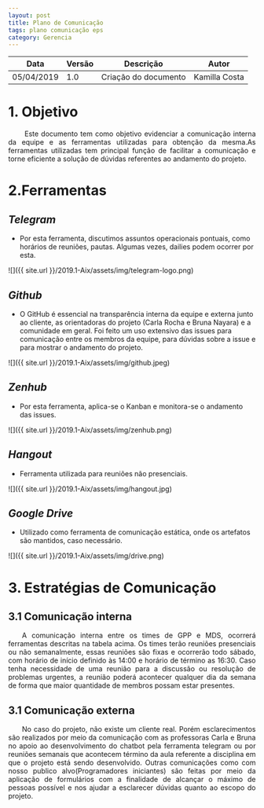 ```yaml
---
layout: post
title: Plano de Comunicação
tags: plano comunicação eps
category: Gerencia
---
```


|Data   |Versão   |Descrição   |Autor   |
|---|---|---|---|
|05/04/2019   | 1.0  |Criação do documento   |Kamilla Costa   |

# 1. Objetivo

<p align="justify">&emsp;&emsp; Este documento tem como objetivo evidenciar a comunicação interna da equipe e as ferramentas utilizadas para obtenção da mesma.As ferramentas utilizadas tem principal função de facilitar a comunicação e torne eficiente a solução de dúvidas referentes ao andamento do projeto.

</p>
<!--more-->


# 2.Ferramentas

## <i>Telegram</i>
* Por esta ferramenta, discutimos assuntos operacionais pontuais, como horários de reuniões, pautas. Algumas vezes, dailies podem ocorrer por esta.

![]({{ site.url }}/2019.1-Aix/assets/img/telegram-logo.png)


## <i>Github</i>
* O GitHub é essencial na transparência interna da equipe e externa junto ao cliente, as orientadoras do projeto (Carla Rocha e Bruna Nayara) e a comunidade em geral. Foi feito um uso extensivo das issues para comunicação entre os membros da equipe, para dúvidas sobre a issue e para mostrar o andamento do projeto.

![]({{ site.url }}/2019.1-Aix/assets/img/github.jpeg)


## <i>Zenhub</i>
* Por esta ferramenta, aplica-se o Kanban e monitora-se o andamento das issues.

![]({{ site.url }}/2019.1-Aix/assets/img/zenhub.png)


## <i>Hangout</i>
* Ferramenta utilizada para reuniões não presenciais.

![]({{ site.url }}/2019.1-Aix/assets/img/hangout.jpg)

## <i>Google Drive</i>
* Utilizado como ferramenta de comunicação estática, onde os artefatos são mantidos, caso necessário.

![]({{ site.url }}/2019.1-Aix/assets/img/drive.png)

# 3. Estratégias de Comunicação

## 3.1 Comunicação interna

<p align="justify">&emsp;&emsp;A comunicação interna entre os times de GPP e MDS, ocorrerá ferramentas descritas na tabela acima. Os times terão reuniões presenciais ou não semanalmente, essas reuniões são fixas e ocorrerão todo sábado, com horário de início definido às 14:00 e horário de término as 16:30. Caso tenha  necessidade de uma reunião para a discussão ou resolução de problemas urgentes, a reunião poderá acontecer qualquer dia da semana de forma que maior quantidade de membros possam estar presentes.
</p>

## 3.1 Comunicação externa

<p align="justify">&emsp;&emsp;No caso do projeto, não existe um cliente real. Porém esclarecimentos são realizados por meio da comunicação com as professoras Carla e Bruna no apoio ao desenvolvimento do chatbot pela ferramenta telegram ou por reuniões semanais que acontecem término da aula referente a disciplina em que o projeto está sendo desenvolvido. Outras comunicações como com nosso publico alvo(Programadores iniciantes) são feitas por meio da aplicação de formulários com a finalidade de alcançar o máximo de pessoas possível e nos ajudar a esclarecer dúvidas quanto ao escopo do projeto.
</p>

